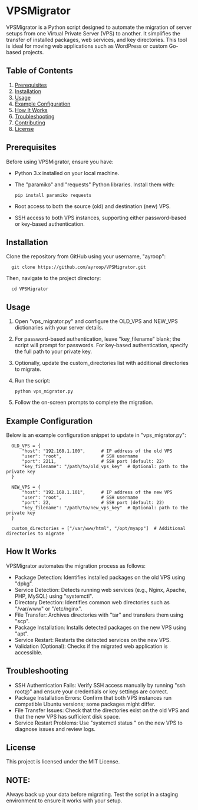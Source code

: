 VPSMigrator
===========

VPSMigrator is a Python script designed to automate the migration of server setups 
from one Virtual Private Server (VPS) to another. It simplifies the transfer of 
installed packages, web services, and key directories. This tool is ideal for 
moving web applications such as WordPress or custom Go-based projects.

Table of Contents
-----------------
1. [Prerequisites](#prerequisites)
2. [Installation](#installation)
3. [Usage](#usage)
4. [Example Configuration](#example-configuration)
5. [How It Works](#how-it-works)
6. [Troubleshooting](#troubleshooting)
7. [Contributing](#contributing)
8. [License](#license)

Prerequisites
-------------
Before using VPSMigrator, ensure you have:

- Python 3.x installed on your local machine.
- The "paramiko" and "requests" Python libraries. Install them with:
  
      pip install paramiko requests

- Root access to both the source (old) and destination (new) VPS.
- SSH access to both VPS instances, supporting either password-based or key-based authentication.

Installation
------------
Clone the repository from GitHub using your username, "ayroop":

      git clone https://github.com/ayroop/VPSMigrator.git

Then, navigate to the project directory:

      cd VPSMigrator

Usage
-----
1. Open "vps_migrator.py" and configure the OLD_VPS and NEW_VPS dictionaries with your server details.
2. For password-based authentication, leave "key_filename" blank; the script will prompt for passwords.
   For key-based authentication, specify the full path to your private key.
3. Optionally, update the custom_directories list with additional directories to migrate.
4. Run the script:

      ```
      python vps_migrator.py
      ```

5. Follow the on-screen prompts to complete the migration.

Example Configuration
---------------------
Below is an example configuration snippet to update in "vps_migrator.py":

      OLD_VPS = {
          "host": "192.168.1.100",      # IP address of the old VPS
          "user": "root",               # SSH username
          "port": 2211,                 # SSH port (default: 22)
          "key_filename": "/path/to/old_vps_key"  # Optional: path to the private key
      }

      NEW_VPS = {
          "host": "192.168.1.101",      # IP address of the new VPS
          "user": "root",               # SSH username
          "port": 22,                   # SSH port (default: 22)
          "key_filename": "/path/to/new_vps_key"  # Optional: path to the private key
      }

      custom_directories = ["/var/www/html", "/opt/myapp"]  # Additional directories to migrate

How It Works
------------
VPSMigrator automates the migration process as follows:

- Package Detection: Identifies installed packages on the old VPS using "dpkg".
- Service Detection: Detects running web services (e.g., Nginx, Apache, PHP, MySQL) using "systemctl".
- Directory Detection: Identifies common web directories such as "/var/www" or "/etc/nginx".
- File Transfer: Archives directories with "tar" and transfers them using "scp".
- Package Installation: Installs detected packages on the new VPS using "apt".
- Service Restart: Restarts the detected services on the new VPS.
- Validation (Optional): Checks if the migrated web application is accessible.

Troubleshooting
---------------
- SSH Authentication Fails: Verify SSH access manually by running "ssh root@<host>" 
  and ensure your credentials or key settings are correct.
- Package Installation Errors: Confirm that both VPS instances run compatible Ubuntu 
  versions; some packages might differ.
- File Transfer Issues: Check that the directories exist on the old VPS and that the 
  new VPS has sufficient disk space.
- Service Restart Problems: Use "systemctl status <service>" on the new VPS to diagnose 
  issues and review logs.

License
-------
This project is licensed under the MIT License.

NOTE:
-----
Always back up your data before migrating. Test the script in a staging environment 
to ensure it works with your setup.
